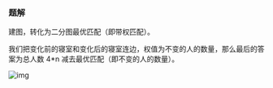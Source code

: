 ### 题解

建图，转化为二分图最优匹配（即带权匹配）。

我们把变化前的寝室和变化后的寝室连边，权值为不变的人的数量，那么最后的答案为总人数 4*n 减去最优匹配（即不变的人的数量）。

![img](https://pic.taifua.com/ACMer/essay/nowcoder/multi201805/1.png)
